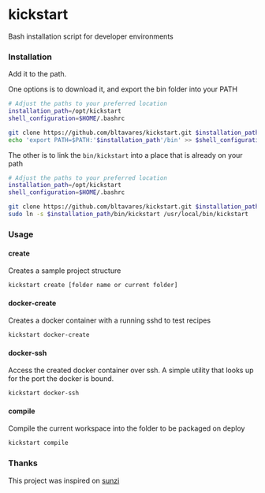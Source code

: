 # kickstart
Bash installation script for developer environments

### Installation
Add it to the path.

One options is to download it, and export the bin folder into your PATH
```bash
# Adjust the paths to your preferred location
installation_path=/opt/kickstart
shell_configuration=$HOME/.bashrc

git clone https://github.com/bltavares/kickstart.git $installation_path
echo 'export PATH=$PATH:'$installation_path'/bin' >> $shell_configuration
```

The other is to link the `bin/kickstart` into a place that is already on your path
```bash
# Adjust the paths to your preferred location
installation_path=/opt/kickstart
shell_configuration=$HOME/.bashrc

git clone https://github.com/bltavares/kickstart.git $installation_path
sudo ln -s $installation_path/bin/kickstart /usr/local/bin/kickstart
```

### Usage

#### create
Creates a sample project structure

```bash
kickstart create [folder name or current folder]
```

#### docker-create
Creates a docker container with a running sshd to test recipes

```bash
kickstart docker-create
```

#### docker-ssh
Access the created docker container over ssh. A simple utility that looks up for the port the docker is bound.

```bash
kickstart docker-ssh
```


#### compile
Compile the current workspace into the folder to be packaged on deploy

```bash
kickstart compile
```


### Thanks
This project was inspired on [sunzi](https://github.com/kenn/sunzi)
